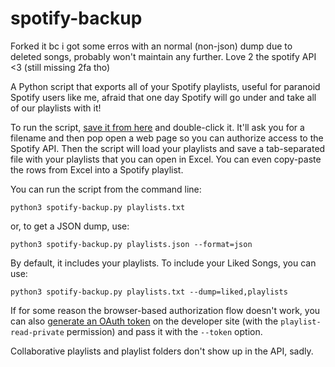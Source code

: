 spotify-backup
==============

Forked it bc i got some erros with an normal (non-json) dump due to deleted songs, probably won't maintain any further. Love 2 the spotify API <3 (still missing 2fa tho)

A Python script that exports all of your Spotify playlists, useful for paranoid Spotify users like me, afraid that one day Spotify will go under and take all of our playlists with it!

To run the script, [save it from here](https://github.com/E1A/spotify-backup/raw/refs/heads/master/spotify-backup.py) and double-click it. It'll ask you for a filename and then pop open a web page so you can authorize access to the Spotify API. Then the script will load your playlists and save a tab-separated file with your playlists that you can open in Excel. You can even copy-paste the rows from Excel into a Spotify playlist.

You can run the script from the command line:

    python3 spotify-backup.py playlists.txt

or, to get a JSON dump, use:

    python3 spotify-backup.py playlists.json --format=json

By default, it includes your playlists. To include your Liked Songs, you can use:

    python3 spotify-backup.py playlists.txt --dump=liked,playlists


If for some reason the browser-based authorization flow doesn't work, you can also [generate an OAuth token](https://developer.spotify.com/web-api/console/get-playlists/) on the developer site (with the `playlist-read-private` permission) and pass it with the `--token` option.

Collaborative playlists and playlist folders don't show up in the API, sadly.
